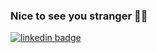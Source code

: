 ### Nice to see you stranger 👋😺
[![linkedin badge](https://img.shields.io/badge/Victor%20Ro-Mah?color=blue&&logo=linkedin)](https://www.linkedin.com/in/victor-rodionov/)


<!--
**vctrro/vctrro** is a ✨ _special_ ✨ repository because its `README.md` (this file) appears on your GitHub profile.

Here are some ideas to get you started:

- 🔭 I’m currently working on ...
- 🌱 I’m currently learning ...
- 👯 I’m looking to collaborate on ...
- 🤔 I’m looking for help with ...
- 💬 Ask me about ...
- 📫 How to reach me: ...
- 😄 Pronouns: ...
- ⚡ Fun fact: ...
-->
